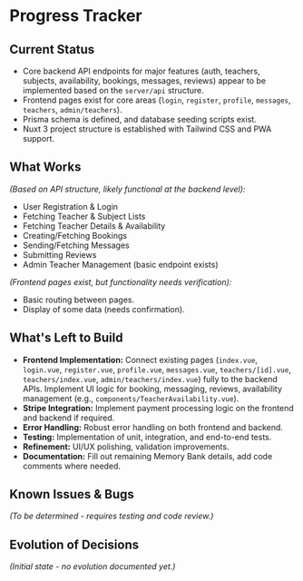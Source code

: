 # Progress Tracker

## Current Status

- Core backend API endpoints for major features (auth, teachers, subjects, availability, bookings, messages, reviews) appear to be implemented based on the `server/api` structure.
- Frontend pages exist for core areas (`login`, `register`, `profile`, `messages`, `teachers`, `admin/teachers`).
- Prisma schema is defined, and database seeding scripts exist.
- Nuxt 3 project structure is established with Tailwind CSS and PWA support.

## What Works

*(Based on API structure, likely functional at the backend level):*
- User Registration & Login
- Fetching Teacher & Subject Lists
- Fetching Teacher Details & Availability
- Creating/Fetching Bookings
- Sending/Fetching Messages
- Submitting Reviews
- Admin Teacher Management (basic endpoint exists)

*(Frontend pages exist, but functionality needs verification):*
- Basic routing between pages.
- Display of some data (needs confirmation).

## What's Left to Build

- **Frontend Implementation:** Connect existing pages (`index.vue`, `login.vue`, `register.vue`, `profile.vue`, `messages.vue`, `teachers/[id].vue`, `teachers/index.vue`, `admin/teachers/index.vue`) fully to the backend APIs. Implement UI logic for booking, messaging, reviews, availability management (e.g., `components/TeacherAvailability.vue`).
- **Stripe Integration:** Implement payment processing logic on the frontend and backend if required.
- **Error Handling:** Robust error handling on both frontend and backend.
- **Testing:** Implementation of unit, integration, and end-to-end tests.
- **Refinement:** UI/UX polishing, validation improvements.
- **Documentation:** Fill out remaining Memory Bank details, add code comments where needed.

## Known Issues & Bugs

*(To be determined - requires testing and code review.)*

## Evolution of Decisions

*(Initial state - no evolution documented yet.)*
